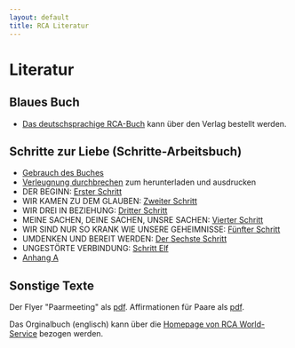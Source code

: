 ```yaml
---
layout: default
title: RCA Literatur
---
```

# Literatur

## Blaues Buch

* [Das deutschsprachige RCA-Buch](
https://tredition.de/autoren/recovering-couples-anonymous-rca-25560/anonyme-paare-in-genesung-paperback-109018/) kann über den Verlag bestellt werden.

## Schritte zur Liebe (Schritte-Arbeitsbuch)

* [Gebrauch des Buches](/files/GebrauchDesBuches.pdf)
* [Verleugnung durchbrechen](/files/RCA-GreenBookDENIAL.pdf) zum herunterladen und ausdrucken
* DER BEGINN: [Erster Schritt](/files/1.Schritt.pdf)
* WIR KAMEN ZU DEM GLAUBEN: [Zweiter Schritt](/files/2.Schritt.pdf)
* WIR DREI IN BEZIEHUNG: [Dritter Schritt](/files/3.Schritt.pdf)
* MEINE SACHEN, DEINE SACHEN, UNSRE SACHEN: [Vierter Schritt](/files/4.Schritt.pdf)
* WIR SIND NUR SO KRANK WIE UNSERE GEHEIMNISSE: [Fünfter Schritt](/files/5.Schritt.pdf)
* UMDENKEN UND BEREIT WERDEN: [Der Sechste Schritt](/files/6.Schritt.pdf)
* UNGESTÖRTE VERBINDUNG: [Schritt Elf](/files/11.Schritt.pdf)
* [Anhang A](/files/Anhang-A.pdf)


## Sonstige Texte

Der Flyer "Paarmeeting" als [pdf](/files/rca_flyer_2010.pdf).
Affirmationen für Paare als [pdf](/files/AffirmationenFuerPaareRCA.pdf).

Das Orginalbuch (englisch) kann über die [Homepage von RCA World-Service](http://www.recovering-couples.org) bezogen werden. 
